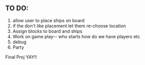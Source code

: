   TO DO:
  ---------------
  1. allow user to place ships on board
  2. if the don't like placement let them re-choose location
  3. Assign blocks to board and ships
  4. Work on game play-- who starts how do we have players etc
  5. debug
  6. Party
  
  
  
  Final Proj YAY!!
